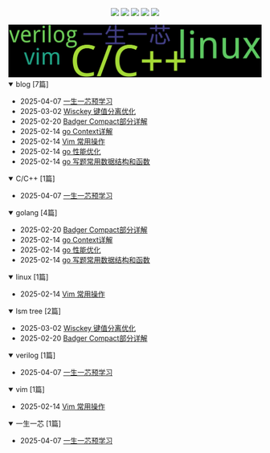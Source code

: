 
<p align='center'>
    <img src="https://badgen.net/github/issues/Zaire404//docs"/>
    <img src="https://badgen.net/badge/last-commit/2025-04-13 13:05:33"/>
    <img src="https://badgen.net/github/forks/Zaire404//docs"/>
    <img src="https://badgen.net/github/stars/Zaire404//docs"/>
    <img src="https://badgen.net/github/watchers/Zaire404//docs"/>
</p>

    
<summary>
    <a href="https://Zaire404.github.io//docs/"><img src="assets/wordcloud.png" title="词云" alt="词云"></a>
</summary>  

<details open>
<summary>blog	[7篇]</summary>

- 2025-04-07 [一生一芯预学习](https://github.com/Zaire404/docs/issues/10) 
- 2025-03-02 [Wisckey 键值分离优化](https://github.com/Zaire404/docs/issues/7) 
- 2025-02-20 [Badger Compact部分详解](https://github.com/Zaire404/docs/issues/6) 
- 2025-02-14 [go Context详解](https://github.com/Zaire404/docs/issues/4) 
- 2025-02-14 [Vim 常用操作](https://github.com/Zaire404/docs/issues/3) 
- 2025-02-14 [go 性能优化](https://github.com/Zaire404/docs/issues/2) 
- 2025-02-14 [go 写题常用数据结构和函数](https://github.com/Zaire404/docs/issues/1) 


</details>
            
<details open>
<summary>C/C++	[1篇]</summary>

- 2025-04-07 [一生一芯预学习](https://github.com/Zaire404/docs/issues/10) 


</details>
            
<details open>
<summary>golang	[4篇]</summary>

- 2025-02-20 [Badger Compact部分详解](https://github.com/Zaire404/docs/issues/6) 
- 2025-02-14 [go Context详解](https://github.com/Zaire404/docs/issues/4) 
- 2025-02-14 [go 性能优化](https://github.com/Zaire404/docs/issues/2) 
- 2025-02-14 [go 写题常用数据结构和函数](https://github.com/Zaire404/docs/issues/1) 


</details>
            
<details open>
<summary>linux	[1篇]</summary>

- 2025-02-14 [Vim 常用操作](https://github.com/Zaire404/docs/issues/3) 


</details>
            
<details open>
<summary>lsm tree	[2篇]</summary>

- 2025-03-02 [Wisckey 键值分离优化](https://github.com/Zaire404/docs/issues/7) 
- 2025-02-20 [Badger Compact部分详解](https://github.com/Zaire404/docs/issues/6) 


</details>
            
<details open>
<summary>verilog	[1篇]</summary>

- 2025-04-07 [一生一芯预学习](https://github.com/Zaire404/docs/issues/10) 


</details>
            
<details open>
<summary>vim	[1篇]</summary>

- 2025-02-14 [Vim 常用操作](https://github.com/Zaire404/docs/issues/3) 


</details>
            
<details open>
<summary>一生一芯	[1篇]</summary>

- 2025-04-07 [一生一芯预学习](https://github.com/Zaire404/docs/issues/10) 


</details>
            